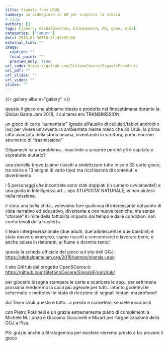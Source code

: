 ```yaml
---
title: Signals from URUK
summary: un videogioco in AR per scoprire la storia
# slug: 
authors: []
tags: [jamurr, GlobalGameJam, KidsGameJam, AR, game, kids]
categories: ["jamurr"]
date: 2018-01-30T16:27:02+02:00
external_link: ""
image:
  caption: ""
  focal_point: ""
  preview_only: true
url_code: https://github.com/StefanoCecere/SignalsFromUruk/
url_pdf: ""
url_slides: ""
url_video: ""
slides: ""
---
```


{{< gallery album="gallery" >}}

questo il gioco che abbiamo ideato e prodotto nel finesettimana durante la Global Game Jam 2018, il cui tema era TRANSMISSION

un gioco di carte “aumentate” (grazie all’ausilio di cellulari/tablet android o ios) per vivere un’avventura ambientata niente meno che ad Uruk, la prima città avanzata della storia umana, inventando la scrittura, primo enorme strumento di “trasmissione”

Gilgamesh ha un problema.. riuscirete a scoprire perchè gli è capitato e sopratutto aiutarlo?

una storiella breve (siamo riusciti a sintetizzare tutto in sole 33 carte gioco, tra storia e 13 enigmi di vario tipo) ma ricchissima di contenuti e divertimento.

i 5 personaggi che incontrate sono stati doppiati (in sumero ovviamente!) e una guida in Intelligenza art… ops STUPIDITA’ NATURALE, vi non aiuterà nella missione.

è stata una bella sfida.. volevamo fare qualcosa di interessante dal punto di vista narrativo ed educativo, divertente e con nuove tecniche, ma senza “sforare” il limite della fattibilità imposto dal tempo e dalle condizioni non confortevoli della trasferta.

il team intergenerazionale (due adulti, due adolescenti e due bambini) è stato davvero sinergico, siamo riusciti a concentrarci e lavorare bene, e anche oziare in ristoranti, al fiume e dormire tanto!

questa la scheda ufficiale del gioco sul sito dell GGJ:
<https://globalgamejam.org/2018/games/signals-uruk>

il sito GitHub del progetto OpenSOurce è: <https://github.com/StefanoCecere/SignalsFromUruk/>

per giocarlo bisogna stampare le carte e scaricare le app.. per settimana prossima renderemo la cosa più agevole per tutti.. intanto godetevi le schermate e mettetevi in stato di ricezione di segnali lontani ma profondi!

dal Team Uruk questo è tutto.. a presto e scrivetemi se siete incuriositi

con Pietro Polsinelli e un grazie estremamente pieno di complimenti a Michele M. Lanzo e Giacomo Guccinelli e Mixart per l’organizzazione della GGJ a Pisa.

PS: grazie anche a Stratagemma per esistere verremo presto a far provare il gioco
